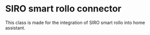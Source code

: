# SIRO smart rollo connector
This class is made for the integration of SIRO smart rollo into home assistant. 
